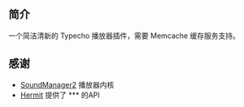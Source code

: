 ## 简介 ##

一个简洁清新的 Typecho 播放器插件，需要 Memcache 缓存服务支持。

## 感谢 ##

 - [SoundManager2](https://github.com/scottschiller/SoundManager2) 播放器内核
 - [Hermit](https://github.com/iMuFeng/Hermit) 提供了 *** 的API
